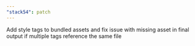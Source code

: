 ```yaml
---
"stack54": patch
---
```


Add style tags to bundled assets and fix issue with missing asset in final output if multiple tags reference the same file

